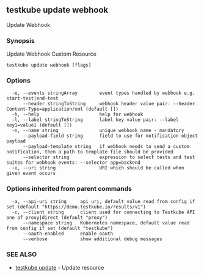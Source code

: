 ## testkube update webhook

Update Webhook

### Synopsis

Update Webhook Custom Resource

```
testkube update webhook [flags]
```

### Options

```
  -e, --events stringArray        event types handled by webhook e.g. start-test|end-test
      --header stringToString     webhook header value pair: --header Content-Type=application/xml (default [])
  -h, --help                      help for webhook
  -l, --label stringToString      label key value pair: --label key1=value1 (default [])
  -n, --name string               unique webhook name - mandatory
      --payload-field string      field to use for notification object payload
      --payload-template string   if webhook needs to send a custom notification, then a path to template file should be provided
      --selector string           expression to select tests and test suites for webhook events: --selector app=backend
  -u, --uri string                URI which should be called when given event occurs
```

### Options inherited from parent commands

```
  -a, --api-uri string     api uri, default value read from config if set (default "https://demo.testkube.io/results/v1")
  -c, --client string      client used for connecting to Testkube API one of proxy|direct (default "proxy")
      --namespace string   Kubernetes namespace, default value read from config if set (default "testkube")
      --oauth-enabled      enable oauth
      --verbose            show additional debug messages
```

### SEE ALSO

* [testkube update](testkube_update.md)	 - Update resource

